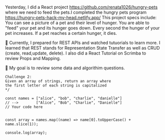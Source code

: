 Yesterday, I did a React project https://github.com/renata1026/hungry-pets where we need to feed the pets.I completed the hungry pets program https://hungry-pets-hack-my-head.netlify.app/ This project specs include: You can see a picture of a pet and their level of hunger. You are able to "feed" your pet and its hunger goes down. Every second the hunger of your pet increases. If a pet reaches a certain hunger, it dies.

📖 Currently, I prepared for REST APIs and watched tutuorials to learn more. I learned that REST stands for Representation State Transfer as well as CRUD (create, read,update, delete). I also did a React Tutorial on Scrimba to review Props and Mapping. 

🎯 My goal is to review some data and algorithim questions. 
```
Challenge 2:
Given an array of strings, return an array where 
the first letter of each string is capitalized
*/

const names = ["alice", "bob", "charlie", "danielle"]
// -->        ["Alice", "Bob", "Charlie", "Danielle"]
// Your code here


const array = names.map((name) => name[0].toUpperCase() + name.slice(1));

console.log(array);


```
